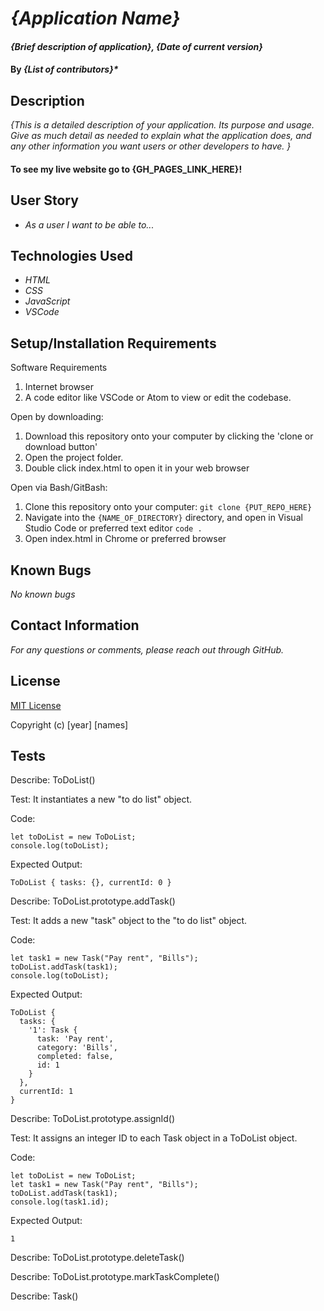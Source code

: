 # _{Application Name}_

#### _{Brief description of application}, {Date of current version}_

#### By _**{List of contributors}***_

## Description

_{This is a detailed description of your application. Its purpose and usage.  Give as much detail as needed to explain what the application does, and any other information you want users or other developers to have. }_

#### To see my live website go to {GH_PAGES_LINK_HERE}!

## User Story

* _As a user I want to be able to..._

## Technologies Used

* _HTML_
* _CSS_
* _JavaScript_
* _VSCode_

## Setup/Installation Requirements

Software Requirements
1. Internet browser
2. A code editor like VSCode or Atom to view or edit the codebase.

Open by downloading:
1. Download this repository onto your computer by clicking the 'clone or download button'
2. Open the project folder.
2. Double click index.html to open it in your web browser

Open via Bash/GitBash:
1. Clone this repository onto your computer:
`git clone {PUT_REPO_HERE}`
2. Navigate into the `{NAME_OF_DIRECTORY}` directory, and open in Visual Studio Code or preferred text editor
`code .`
3. Open index.html in Chrome or preferred browser


## Known Bugs

_No known bugs_

## Contact Information

_For any questions or comments, please reach out through GitHub._

## License

[MIT License](license)

Copyright (c) [year] [names]

## Tests

Describe: ToDoList()

Test: It instantiates a new "to do list" object.

Code:
```
let toDoList = new ToDoList;
console.log(toDoList);
```
Expected Output:
```
ToDoList { tasks: {}, currentId: 0 }
```

Describe: ToDoList.prototype.addTask()

Test: It adds a new "task" object to the "to do list" object.

Code:
```let toDoList = new ToDoList;
let task1 = new Task("Pay rent", "Bills");
toDoList.addTask(task1);
console.log(toDoList);
```
Expected Output:
```
ToDoList {
  tasks: {
    '1': Task {
      task: 'Pay rent',
      category: 'Bills',
      completed: false,
      id: 1
    }
  },
  currentId: 1
}
```

Describe: ToDoList.prototype.assignId()

Test: It assigns an integer ID to each Task object in a ToDoList object.

Code:
```
let toDoList = new ToDoList;
let task1 = new Task("Pay rent", "Bills");
toDoList.addTask(task1);
console.log(task1.id);
```
Expected Output:
```
1
```



Describe: ToDoList.prototype.deleteTask()



Describe: ToDoList.prototype.markTaskComplete()



Describe: Task()

